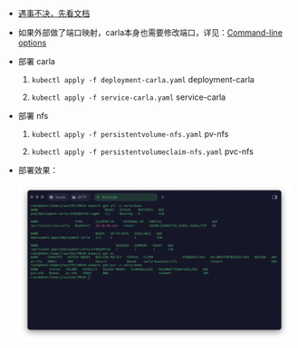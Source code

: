 * [遇事不决，先看文档](https://carla.readthedocs.io/en/0.9.15/)

* 如果外部做了端口映射，carla本身也需要修改端口，详见：[Command-line options](https://carla.readthedocs.io/en/latest/start_quickstart/#command-line-options)

* 部署 carla
    
    1. `kubectl apply -f deployment-carla.yaml` deployment-carla

    2. `kubectl apply -f service-carla.yaml` service-carla

* 部署 nfs

    1. `kubectl apply -f persistentvolume-nfs.yaml` pv-nfs

    2. `kubectl apply -f persistentvolumeclaim-nfs.yaml` pvc-nfs

* 部署效果：

    ![carla-base](./img/carla-base.png)

    